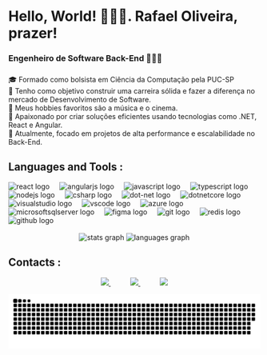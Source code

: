 <h1 align="left">Hello, World! 🙋🏽‍♂️. Rafael Oliveira, prazer!</h1>

###

<h3 align="left">Engenheiro de Software Back-End 👨🏽‍💻</h3>

###

<p align="left">
🎓 Formado como bolsista em Ciência da Computação pela PUC-SP<br>
🎯 Tenho como objetivo construir uma carreira sólida e fazer a diferença no mercado de Desenvolvimento de Software.<br>
📖 Meus hobbies favoritos são a música e o cinema.<br>
🚀 Apaixonado por criar soluções eficientes usando tecnologias como .NET, React e Angular.<br>
💼 Atualmente, focado em projetos de alta performance e escalabilidade no Back-End.<br>

###
  
<h2>Languages and Tools :</h2>

<div align="left">
  <img src="https://cdn.jsdelivr.net/gh/devicons/devicon/icons/react/react-original.svg" height="40" alt="react logo"  />
  <img width="12" />
  <img src="https://cdn.jsdelivr.net/gh/devicons/devicon/icons/angularjs/angularjs-original.svg" height="40" alt="angularjs logo"  />
  <img width="12" />
  <img src="https://cdn.jsdelivr.net/gh/devicons/devicon/icons/javascript/javascript-original.svg" height="40" alt="javascript logo"  />
  <img width="12" />
  <img src="https://cdn.jsdelivr.net/gh/devicons/devicon/icons/typescript/typescript-original.svg" height="40" alt="typescript logo"  />
  <img width="12" />
  <img src="https://cdn.jsdelivr.net/gh/devicons/devicon/icons/nodejs/nodejs-original.svg" height="40" alt="nodejs logo"  />
  <img width="12" />
  <img src="https://cdn.jsdelivr.net/gh/devicons/devicon/icons/csharp/csharp-original.svg" height="40" alt="csharp logo"  />
  <img width="12" />
  <img src="https://cdn.jsdelivr.net/gh/devicons/devicon/icons/dot-net/dot-net-original.svg" height="40" alt="dot-net logo"  />
  <img width="12" />
  <img src="https://cdn.jsdelivr.net/gh/devicons/devicon/icons/dotnetcore/dotnetcore-original.svg" height="40" alt="dotnetcore logo"  />
  <img width="12" />
  <img src="https://cdn.jsdelivr.net/gh/devicons/devicon/icons/visualstudio/visualstudio-plain.svg" height="40" alt="visualstudio logo"  />
  <img width="12" />
  <img src="https://cdn.jsdelivr.net/gh/devicons/devicon/icons/vscode/vscode-original.svg" height="40" alt="vscode logo"  />
  <img width="12" />
  <img src="https://cdn.jsdelivr.net/gh/devicons/devicon/icons/azure/azure-original.svg" height="40" alt="azure logo"  />
  <img width="12" />
  <img src="https://cdn.jsdelivr.net/gh/devicons/devicon/icons/microsoftsqlserver/microsoftsqlserver-plain.svg" height="40" alt="microsoftsqlserver logo"  />
  <img width="12" />
  <img src="https://cdn.jsdelivr.net/gh/devicons/devicon/icons/figma/figma-original.svg" height="40" alt="figma logo"  />
  <img width="12" />
  <img src="https://cdn.jsdelivr.net/gh/devicons/devicon/icons/git/git-original.svg" height="40" alt="git logo"  />
  <img width="12" />
  <img src="https://cdn.jsdelivr.net/gh/devicons/devicon/icons/redis/redis-original.svg" height="40" alt="redis logo"  />
  <img width="12" />
  <img src="https://cdn.jsdelivr.net/gh/devicons/devicon/icons/github/github-original.svg" height="40" alt="github logo"  />
</div>
<br>

<div align="center">
  <img src="https://github-readme-stats.vercel.app/api?username=rafaelx0liveira&hide_title=false&hide_rank=false&show_icons=true&include_all_commits=true&count_private=true&disable_animations=false&theme=nord&locale=en&hide_border=false" height="150" alt="stats graph"  />
  <img src="https://github-readme-stats.vercel.app/api/top-langs?username=rafaelx0liveira&locale=en&hide_title=false&layout=compact&card_width=320&langs_count=5&theme=nord&hide_border=false" height="150" alt="languages graph"  />
</div>
     
## Contacts : 

<div  align="center"> 
  <a href="https://www.linkedin.com/in/rafael-oliveira-44351b18a/" target="_blank" rel=noopener>
    <img src="https://img.shields.io/badge/-LinkedIn-%230077B5?style=for-the-badge&logo=linkedin&logoColor=white">
  </a> 
   &nbsp;&nbsp;&nbsp;&nbsp;&nbsp;&nbsp;&nbsp;&nbsp;&nbsp;
  <a href="mailto:rafaelaparecido.oliveirasilva@gmail.com" target="_blank" rel=noopener>
        <img src="https://img.shields.io/badge/gmail-D14836?&style=for-the-badge&logo=gmail&logoColor=white&link=mailto:rafaelaparecido.oliveirasilva@gmail.com">
  </a>
  &nbsp;&nbsp;&nbsp;&nbsp;&nbsp;&nbsp;&nbsp;&nbsp;&nbsp;
  <a href="https://wa.me/5511962807125" target="_blank" rel=noopener>
    <img src="https://img.shields.io/badge/WhatsApp-25D366?logo=whatsapp&logoColor=fff&style=for-the-badge"/>
  </a>
  
  ![Snake animation](https://github.com/R4f43lA94r3c1d0/R4f43lA94r3c1d0/blob/output/github-contribution-grid-snake.svg)
 
</div>
